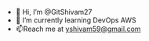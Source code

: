 - 👋 Hi, I’m @GitShivam27
- 🌱 I’m currently learning DevOps AWS
- 📫Reach me at yshivam59@gmail.com


<!---
GitShivam27/GitShivam27 is a ✨ special ✨ repository because its `README.md` (this file) appears on your GitHub profile.
You can click the Preview link to take a look at your changes.
--->
